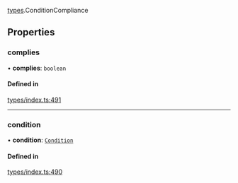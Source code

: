 [types](../../Modules/Types/Types.md).ConditionCompliance

## Properties

### complies

• **complies**: `boolean`

#### Defined in

[types/index.ts:491](https://github.com/PolymeshAssociation/polymesh-sdk/blob/15be87e8/src/types/index.ts#L491)

___

### condition

• **condition**: [`Condition`](../../Modules/Types/Types.md#condition)

#### Defined in

[types/index.ts:490](https://github.com/PolymeshAssociation/polymesh-sdk/blob/15be87e8/src/types/index.ts#L490)
